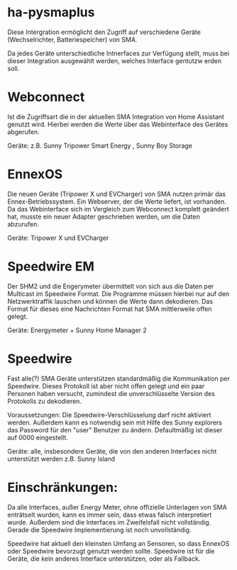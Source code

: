 # ha-pysmaplus
Diese Intergration ermöglicht den Zugriff auf verschiedene Geräte (Wechselrichter, Batteriespeicher) von SMA.

Da jedes Geräte unterschiedliche Intnerfaces zur Verfügung stellt, muss bei dieser Integration ausgewählt werden, welches Interface gentutzw erden soll.

# Webconnect
Ist die Zugriffsart die in der aktuellen SMA Integration von Home Assistant genutzt wird. Hierbei werden die Werte über das Webinterface des Gerätes abgerufen.

Geräte: z.B. Sunny Tripower Smart Energy , Sunny Boy Storage


# EnnexOS
Die neuen Geräte (Tripower X und EVCharger) von SMA nutzen primär das Ennex-Betriebssystem. Ein Webserver, der die Werte liefert, ist vorhanden. Da das Webinterface sich im Vergleich zum Webconnect komplett geändert hat, musste ein neuer Adapter geschrieben werden, um die Daten abzurufen.

Geräte: Tripower X und EVCharger


# Speedwire EM
Der SHM2 und die Engerymeter übermittelt von sich aus die Daten per Multicast im Speedwire Format. Die Programme müssen hierbei nur auf den Netzwerktraffik lauschen und können die Werte dann dekodieren. Das Format für dieses eine Nachrichten Format hat SMA mittlerweile offen gelegt.

Geräte: Energymeter + Sunny Home Manager 2


# Speedwire
Fast alle(?) SMA Geräte unterstützen standardmäßig die Kommunikation per Speedwire. Dieses Protokoll ist aber nicht offen gelegt und ein paar Personen haben versucht, zumindest die unverschlüsselte Version des Protokolls zu dekodieren.

Voraussetzungen: Die Speedwire-Verschlüsselung darf nicht aktiviert werden. Außerdem kann es notwendig sein mit Hilfe des Sunny explorers das Password für den "user" Benutzer zu ändern. Defaultmäßig ist dieser auf 0000 eingestellt.

Geräte: alle, insbesondere Geräte, die von den anderen Interfaces nicht unterstützt werden z.B. Sunny Island


# Einschränkungen:

Da alle Interfaces, außer Energy Meter, ohne offizielle Unterlagen von SMA enträtselt wurden, kann es immer sein, dass etwas falsch interpretiert wurde. Außerdem sind die Interfaces im Zweifelsfall nicht vollständig. Gerade die Speedwire Implementierung ist noch unvollständig.

Speedwire hat aktuell den kleinsten Umfang an Sensoren, so dass EnnexOS oder Speedwire bevorzugt genutzt werden sollte.
Speedwire ist für die Geräte, die kein anderes Interface unterstützen, oder als Fallback.



